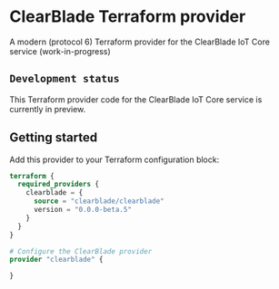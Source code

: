 # ClearBlade Terraform provider

A modern (protocol 6) Terraform provider for the ClearBlade IoT Core service (work-in-progress)

## `Development status`

This Terraform provider code for the ClearBlade IoT Core service is currently in preview.

## Getting started

Add this provider to your Terraform configuration block:

```terraform
terraform {
  required_providers {
    clearblade = {
      source = "clearblade/clearblade"
      version = "0.0.0-beta.5"
    }
  }
}

# Configure the ClearBlade provider
provider "clearblade" {

}
```
